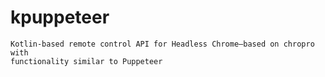# kpuppeteer

    Kotlin-based remote control API for Headless Chrome–based on chropro with
    functionality similar to Puppeteer
    
